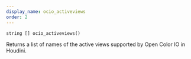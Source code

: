 ```yaml
---
display_name: ocio_activeviews
order: 2
---
```

`string [] ocio_activeviews()`

Returns a list of names of the active views supported by Open Color IO in Houdini.
